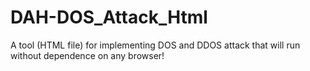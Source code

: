# DAH-DOS_Attack_Html
A tool (HTML file) for implementing DOS and DDOS attack that will run without dependence on any browser!

